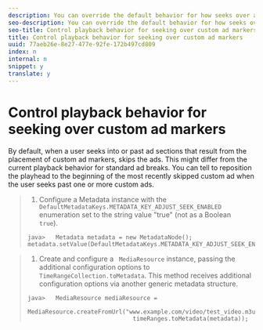 ```yaml
---
description: You can override the default behavior for how seeks over ads when using custom ad markers.
seo-description: You can override the default behavior for how seeks over ads when using custom ad markers.
seo-title: Control playback behavior for seeking over custom ad markers
title: Control playback behavior for seeking over custom ad markers
uuid: 77aeb26e-8e27-477e-92fe-172b497cd809
index: n
internal: n
snippet: y
translate: y
---
```


# Control playback behavior for seeking over custom ad markers

By default, when a user seeks into or past ad sections that result from the placement of custom ad markers,  <!-- PH element: phrases/primetime-sdk-name --> skips the ads. This might differ from the current playback behavior for standard ad breaks.
You can tell  <!-- PH element: phrases/primetime-sdk-name --> to reposition the playhead to the beginning of the most recently skipped custom ad when the user seeks past one or more custom ads.

>1. Configure a Metadata instance with the ` DefaultMetadataKeys.METADATA_KEY_ADJUST_SEEK_ENABLED` enumeration set to the string value "true" (not as a Boolean ` true`).
>
>   ```
>   java>   Metadata metadata = new MetadataNode(); 
>   metadata.setValue(DefaultMetadataKeys.METADATA_KEY_ADJUST_SEEK_ENABLED.getValue(),"true");
>   ```

>
>1. Create and configure a ` MediaResource` instance, passing the additional configuration options to ` TimeRangeCollection.toMetadata`. This method receives additional configuration options via another generic metadata structure.
>
>   ```
>   java>   MediaResource mediaResource =  
>     MediaResource.createFromUrl("www.example.com/video/test_video.m3u8", 
>                                 timeRanges.toMetadata(metadata));
>   ```

>
